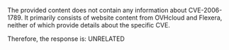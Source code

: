 The provided content does not contain any information about CVE-2006-1789. It primarily consists of website content from OVHcloud and Flexera, neither of which provide details about the specific CVE.

Therefore, the response is: UNRELATED
